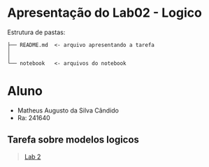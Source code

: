 # Apresentação do Lab02 - Logico

Estrutura de pastas:

~~~
├── README.md  <- arquivo apresentando a tarefa
│
│
└── notebook   <- arquivos do notebook
~~~

# Aluno
* Matheus Augusto da Silva Cândido
* Ra: 241640

## Tarefa sobre modelos logicos

> [Lab 2](lab2-logic-model-dbpedia-241640.ipynb)


